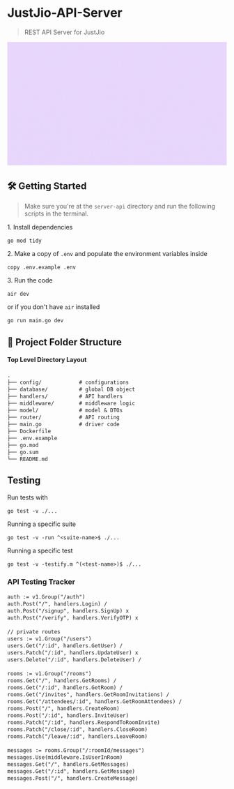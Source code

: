 # JustJio-API-Server

> REST API Server for JustJio

![server-landing](../../client/public/assets/JustJio-Server.gif)

## 🛠 Getting Started

> Make sure you're at the `server-api` directory and run the following scripts in the terminal.

1\. Install dependencies

```terminal
go mod tidy
```

2\. Make a copy of `.env` and populate the environment variables inside

```terminal
copy .env.example .env
```

3\. Run the code

```terminal
air dev
```

or if you don't have `air` installed

```terminal
go run main.go dev
```

## 📂 Project Folder Structure

#### Top Level Directory Layout

```terminal
.
├── config/            # configurations
├── database/          # global DB object
├── handlers/          # API handlers
├── middleware/        # middleware logic
├── model/             # model & DTOs
├── router/            # API routing
├── main.go            # driver code
├── Dockerfile
├── .env.example
├── go.mod
├── go.sum
└── README.md
```

## Testing

Run tests with

```
go test -v ./...
```

Running a specific suite

```
go test -v -run ^<suite-name>$ ./...
```

Running a specific test

```
go test -v -testify.m ^(<test-name>)$ ./...
```

### API Testing Tracker

```
auth := v1.Group("/auth")
auth.Post("/", handlers.Login) /
auth.Post("/signup", handlers.SignUp) x
auth.Post("/verify", handlers.VerifyOTP) x

// private routes
users := v1.Group("/users")
users.Get("/:id", handlers.GetUser) /
users.Patch("/:id", handlers.UpdateUser) x
users.Delete("/:id", handlers.DeleteUser) /

rooms := v1.Group("/rooms")
rooms.Get("/", handlers.GetRooms) /
rooms.Get("/:id", handlers.GetRoom) /
rooms.Get("/invites", handlers.GetRoomInvitations) /
rooms.Get("/attendees/:id", handlers.GetRoomAttendees) /
rooms.Post("/", handlers.CreateRoom)
rooms.Post("/:id", handlers.InviteUser)
rooms.Patch("/:id", handlers.RespondToRoomInvite)
rooms.Patch("/close/:id", handlers.CloseRoom)
rooms.Patch("/leave/:id", handlers.LeaveRoom)

messages := rooms.Group("/:roomId/messages")
messages.Use(middleware.IsUserInRoom)
messages.Get("/", handlers.GetMessages)
messages.Get("/:id", handlers.GetMessage)
messages.Post("/", handlers.CreateMessage)
```
